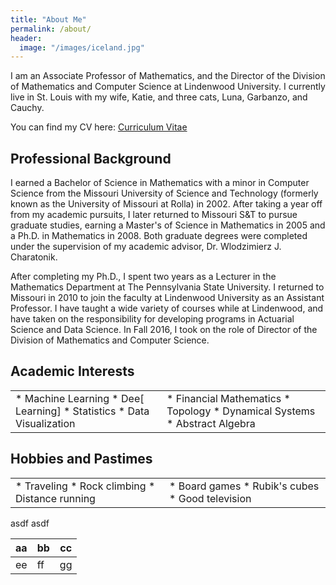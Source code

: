 ```yaml
---
title: "About Me"
permalink: /about/
header:
  image: "/images/iceland.jpg"
---
```


I am an Associate Professor of Mathematics, and the Director of the Division of Mathematics and Computer Science at Lindenwood University. I currently live in St. Louis with my wife, Katie, and three cats, Luna, Garbanzo, and Cauchy.

You can find my CV here: [Curriculum Vitae](/misc/cv.pdf)

<h2>Professional Background</h2>

I earned a Bachelor of Science in Mathematics with a minor in Computer Science from the Missouri University of Science and Technology (formerly known as the University of Missouri at Rolla) in 2002. After taking a year off from my academic pursuits, I later returned to Missouri S&T to pursue graduate studies, earning a Master's of Science in Mathematics in 2005 and a Ph.D. in Mathematics in 2008. Both graduate degrees were completed under the supervision of my academic advisor, Dr. Wlodzimierz J. Charatonik.

After completing my Ph.D., I spent two years as a Lecturer in the Mathematics Department at The Pennsylvania State University. I returned to Missouri in 2010 to join the faculty at Lindenwood University as an Assistant Professor. I have taught a wide variety of courses while at Lindenwood, and have taken on the responsibility for developing programs in Actuarial Science and Data Science. In Fall 2016, I took on the role of Director of the Division of Mathematics and Computer Science.

<h2>Academic Interests</h2>

<table>
    <tr>
        <td>
        * Machine Learning
        * Dee[ Learning]
        * Statistics
        * Data Visualization    
        </td>
        <td>
        * Financial Mathematics
        * Topology
        * Dynamical Systems
        * Abstract Algebra  
        </td>
    </tr>
</table>


<h2>Hobbies and Pastimes</h2>

<table>
    <tr>
        <td>
        * Traveling
        * Rock climbing
        * Distance running
        </td>
        <td>
        * Board games
        * Rubik's cubes
        * Good television
        </td>
    </tr>
</table>

asdf
asdf

aa|bb|cc
--|--|--
ee|ff|gg
